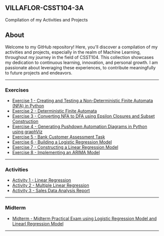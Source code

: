 ## VILLAFLOR-CSST104-3A


Compilation of my Activities and Projects


## About

Welcome to my GitHub repository! Here, you'll discover a compilation of my activities and projects, especially in the realm of Machine Learning, throughout my journey in the field of CSST104. This collection showcases my dedication to continuous learning, innovation, and personal growth. I am passionate about leveraging these experiences, to contribute meaningfully to future projects and endeavors.

---

### Exercises

- [Exercise 1 - Creating and Testing a Non-Deterministic Finite Automata (NFA) in Python](https://github.com/miiciiii/VILLAFLOR-CSST104-3A/blob/main/3A-VILLAFLOR-EXER1.ipynb)
- [Exercise 2 - Deterministic Finite Automata](https://github.com/miiciiii/VILLAFLOR-CSST104-3A/blob/main/3A-VILLAFLOR-EXER2.ipynb)
- [Exercise 3 - Converting NFA to DFA using Epsilon Closures and Subset Construction](https://github.com/miiciiii/VILLAFLOR-CSST104-3A/blob/main/3A-VILLAFLOR-EXER3.ipynb)
- [Exercise 4 - Generating Pushdown Automation Diagrams in Python using graphViz](https://github.com/miiciiii/VILLAFLOR-CSST104-3A/blob/main/3A-VILLAFLOR-EXER4.ipynb)
- [Exercise 5 - Bank Customer Assessment Task](https://github.com/miiciiii/VILLAFLOR-CSST104-3A/blob/main/3A-VILLAFLOR-EXER5.ipynb)
- [Exercise 6 - Building a Logistic Regression Model](https://github.com/miiciiii/VILLAFLOR-CSST104-3A/blob/main/3A-VILLAFLOR-EXER6.ipynb)
- [Exercise 7 - Constructing a Linear Regression Model](https://github.com/miiciiii/VILLAFLOR-CSST104-3A/blob/main/3A-VILLAFLOR-EXER7.ipynb)
- [Exercise 8 - Implementing an ARIMA Model](https://github.com/miiciiii/VILLAFLOR-CSST104-3A/blob/main/3A-VILLAFLOR-EXER8.ipynb)

---

### Activities

- [Activity 1 - Linear Regression](https://github.com/miiciiii/VILLAFLOR-CSST104-3A/blob/main/3A-VILLAFLOR-ASSESMENT-LinearRegression.ipynb)
- [Activity 2 - Multiple Linear Regression](https://github.com/miiciiii/VILLAFLOR-CSST104-3A/blob/main/3A-VILLAFLOR-ASSESMENT-MultipleLinearRegression.ipynb)
- [Activity 3 - Sales Data Analysis Report](https://github.com/miiciiii/VILLAFLOR-CSST104-3A/blob/main/3A-VILLAFLOR-ASSESMENT-StudentPerformance-LogisticRegression.ipynb)

---

### Midterm

- [Midterm - Midterm Practical Exam using Logistic Regression Model and Linearl Regression Model](https://github.com/miiciiii/VILLAFLOR-CSST104-3A/blob/main/3A-VILLAFLOR-MIDTERM.ipynb)

---
